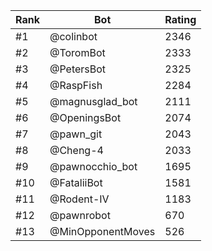 Rank|Bot|Rating
---|---|---
#1|@colinbot|2346
#2|@ToromBot|2333
#3|@PetersBot|2325
#4|@RaspFish|2284
#5|@magnusglad_bot|2111
#6|@OpeningsBot|2074
#7|@pawn_git|2043
#8|@Cheng-4|2033
#9|@pawnocchio_bot|1695
#10|@FataliiBot|1581
#11|@Rodent-IV|1183
#12|@pawnrobot|670
#13|@MinOpponentMoves|526
